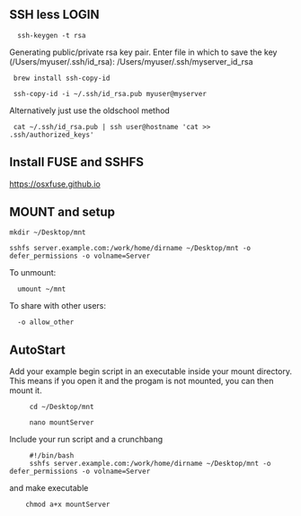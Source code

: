    ## SSH less LOGIN
   
   
      ssh-keygen -t rsa
Generating public/private rsa key pair.
Enter file in which to save the key (/Users/myuser/.ssh/id_rsa): /Users/myuser/.ssh/myserver_id_rsa
    
     brew install ssh-copy-id
    
     ssh-copy-id -i ~/.ssh/id_rsa.pub myuser@myserver
    
 Alternatively just use the oldschool method 
 
     cat ~/.ssh/id_rsa.pub | ssh user@hostname 'cat >> .ssh/authorized_keys'
    
    
 ## Install FUSE and SSHFS
 https://osxfuse.github.io
    
 ## MOUNT and setup
 
    mkdir ~/Desktop/mnt
    
    sshfs server.example.com:/work/home/dirname ~/Desktop/mnt -o defer_permissions -o volname=Server

 To unmount:
 
      umount ~/mnt
  
  
  To share with other users:
  
      -o allow_other
  
  
  ## AutoStart
  
Add your example begin script in an executable inside your mount directory. This means if you open it and the progam is not mounted, you can then mount it. 

         cd ~/Desktop/mnt
         
         nano mountServer
         
   Include your run script and a crunchbang 
   
         #!/bin/bash
         sshfs server.example.com:/work/home/dirname ~/Desktop/mnt -o defer_permissions -o volname=Server
         
         
   and make executable
   
        chmod a+x mountServer
         

